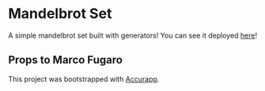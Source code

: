 # Mandelbrot Set

A simple mandelbrot set built with generators! You can see it deployed [here](mandelbrot-gen-ian.netlify.com)!

## Props to Marco Fugaro

This project was bootstrapped with [Accurapp](https://github.com/accurat/accurapp).
